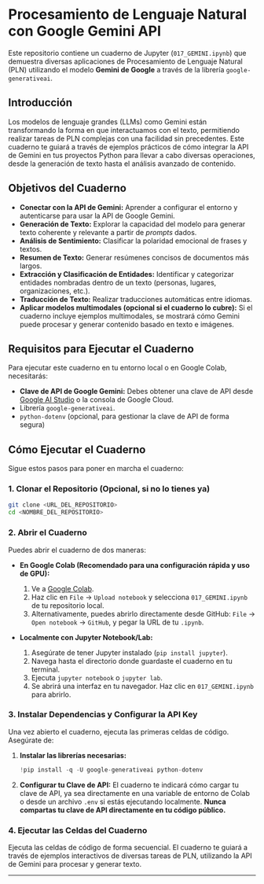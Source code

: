 
# Procesamiento de Lenguaje Natural con Google Gemini API

Este repositorio contiene un cuaderno de Jupyter (`017_GEMINI.ipynb`) que demuestra diversas aplicaciones de Procesamiento de Lenguaje Natural (PLN) utilizando el modelo **Gemini de Google** a través de la librería `google-generativeai`.

## Introducción

Los modelos de lenguaje grandes (LLMs) como Gemini están transformando la forma en que interactuamos con el texto, permitiendo realizar tareas de PLN complejas con una facilidad sin precedentes. Este cuaderno te guiará a través de ejemplos prácticos de cómo integrar la API de Gemini en tus proyectos Python para llevar a cabo diversas operaciones, desde la generación de texto hasta el análisis avanzado de contenido.

## Objetivos del Cuaderno

  * **Conectar con la API de Gemini:** Aprender a configurar el entorno y autenticarse para usar la API de Google Gemini.
  * **Generación de Texto:** Explorar la capacidad del modelo para generar texto coherente y relevante a partir de *prompts* dados.
  * **Análisis de Sentimiento:** Clasificar la polaridad emocional de frases y textos.
  * **Resumen de Texto:** Generar resúmenes concisos de documentos más largos.
  * **Extracción y Clasificación de Entidades:** Identificar y categorizar entidades nombradas dentro de un texto (personas, lugares, organizaciones, etc.).
  * **Traducción de Texto:** Realizar traducciones automáticas entre idiomas.
  * **Aplicar modelos multimodales (opcional si el cuaderno lo cubre):** Si el cuaderno incluye ejemplos multimodales, se mostrará cómo Gemini puede procesar y generar contenido basado en texto e imágenes.

## Requisitos para Ejecutar el Cuaderno

Para ejecutar este cuaderno en tu entorno local o en Google Colab, necesitarás:

  * **Clave de API de Google Gemini:** Debes obtener una clave de API desde [Google AI Studio](https://makersuite.google.com/app/apikey) o la consola de Google Cloud.
  * Librería `google-generativeai`.
  * `python-dotenv` (opcional, para gestionar la clave de API de forma segura)

## Cómo Ejecutar el Cuaderno

Sigue estos pasos para poner en marcha el cuaderno:

### 1\. Clonar el Repositorio (Opcional, si no lo tienes ya)

```bash
git clone <URL_DEL_REPOSITORIO>
cd <NOMBRE_DEL_REPOSITORIO>
```

### 2\. Abrir el Cuaderno

Puedes abrir el cuaderno de dos maneras:

  * **En Google Colab (Recomendado para una configuración rápida y uso de GPU):**

    1.  Ve a [Google Colab](https://colab.research.google.com/).
    2.  Haz clic en `File` -\> `Upload notebook` y selecciona `017_GEMINI.ipynb` de tu repositorio local.
    3.  Alternativamente, puedes abrirlo directamente desde GitHub: `File` -\> `Open notebook` -\> `GitHub`, y pegar la URL de tu `.ipynb`.

  * **Localmente con Jupyter Notebook/Lab:**

    1.  Asegúrate de tener Jupyter instalado (`pip install jupyter`).
    2.  Navega hasta el directorio donde guardaste el cuaderno en tu terminal.
    3.  Ejecuta `jupyter notebook` o `jupyter lab`.
    4.  Se abrirá una interfaz en tu navegador. Haz clic en `017_GEMINI.ipynb` para abrirlo.

### 3\. Instalar Dependencias y Configurar la API Key

Una vez abierto el cuaderno, ejecuta las primeras celdas de código. Asegúrate de:

1.  **Instalar las librerías necesarias:**

    ```python
    !pip install -q -U google-generativeai python-dotenv
    ```

2.  **Configurar tu Clave de API:**
    El cuaderno te indicará cómo cargar tu clave de API, ya sea directamente en una variable de entorno de Colab o desde un archivo `.env` si estás ejecutando localmente. **Nunca compartas tu clave de API directamente en tu código público.**

### 4\. Ejecutar las Celdas del Cuaderno

Ejecuta las celdas de código de forma secuencial. El cuaderno te guiará a través de ejemplos interactivos de diversas tareas de PLN, utilizando la API de Gemini para procesar y generar texto.

-----
